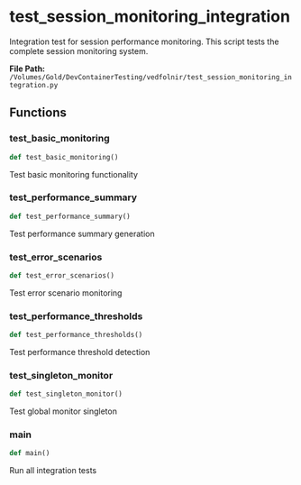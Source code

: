 # test_session_monitoring_integration

Integration test for session performance monitoring.
This script tests the complete session monitoring system.

**File Path:** `/Volumes/Gold/DevContainerTesting/vedfolnir/test_session_monitoring_integration.py`

## Functions

### test_basic_monitoring

```python
def test_basic_monitoring()
```

Test basic monitoring functionality

### test_performance_summary

```python
def test_performance_summary()
```

Test performance summary generation

### test_error_scenarios

```python
def test_error_scenarios()
```

Test error scenario monitoring

### test_performance_thresholds

```python
def test_performance_thresholds()
```

Test performance threshold detection

### test_singleton_monitor

```python
def test_singleton_monitor()
```

Test global monitor singleton

### main

```python
def main()
```

Run all integration tests

